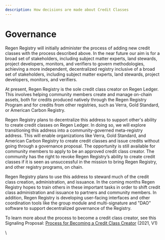 ```yaml
---
description: How decisions are made about Credit Classes
---
```


# Governance

Regen Registry will initially administer the process of adding new credit classes with the process described above. In the near future our aim is for a broad set of stakeholders, including subject matter experts, land stewards, project developers, monitors, and verifiers to govern methodologies, achieving a more independent, decentralized registry inclusive of a broad set of stakeholders, including subject matter experts, land stewards, project developers, monitors, and verifiers.

At present, Regen Registry is the sole credit class creator on Regen Ledger.  This involves helping community members create and manage on-chain assets, both for credits produced natively through the Regen Registry Program and for credits from other registries, such as Verra, Gold Standard, or American Carbon Registry.

Regen Registry plans to decentralize this address to support other's ability to create credit classes on Regen Ledger. In doing so, we will explore transitioning this address into a community-governed meta-registry address. This will enable organizations like Verra, Gold Standard, and American Carbon Registry to create credit classes and issue credits without going through a governance proposal. The opportunity is still available for community members to apply to be an approved credit class creator. The community has the right to revoke Regen Registry’s ability to create credit classes if it is seen as unsuccessful in the mission to bring Regen Registry, and other registry programs, on chain.

Regen Registry plans to use this address to steward much of the credit class creation, administration, and issuance. In the coming months Regen Registry hopes to train others in these important tasks in order to shift credit class administration and issuance to partners and community members. In addition, Regen Registry is developing user-facing interfaces and other coordination tools like the group module and multi-signature and "DAO" software to support decentralized governance of the Registry.

To learn more about the process to become a credit class creator, see this Signaling Proposal: [Process for Becoming a Credit Class Creator](https://github.com/regen-network/governance/blob/main/proposals/2021-09-regen-ledger-v2-signalling/credit-class-creator-process.pdf) (2021, V1)

\
